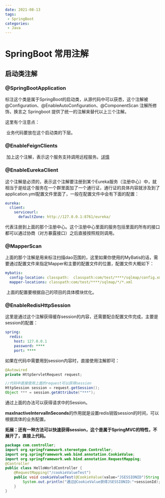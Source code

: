 ```yaml
---
date: 2021-08-13
tags:
 - SpringBoot
categories: 
 - Java
---
```

# SpringBoot 常用注解

## 启动类注解

### @SpringBootApplication

​		标注这个类是属于SpringBoot的启动类，从源代码中可以获悉，这个注解被@Configuration、@EnableAutoConfiguration、@ComponentScan 注解所修饰，换言之 Springboot 提供了统一的注解来替代以上三个注解。

这里有个注意点：

​		业务代码要放在这个启动类的下层。

### @EnableFeignClients

​		加上这个注解，表示这个服务支持调用远程服务。[详情](https://www.cnblogs.com/UniqueColor/p/7130782.html)

### @EnableEurekaClient

​		这个注解是必须的，表示这个注解要注册到某个Eureka服务（注册中心）中，就相当于是给这个服务在一个群里面加了一个通行证，通行证的具体内容就涉及到了application.yml配置文件里面了，一般在配置文件中会有下面的配置：

```yml
eureka:
  client:
    serviceurl:
      defaultZone: http://127.0.0.1:8761/eureka/
```


​		代表注册到上面的那个注册中心。这个注册中心里面的服务包括里面的所有的接口都可以通过协商（对方暴露接口）之后直接按照规则调用。

### @MapperScan

​		上面的那个注解是用来标注扫描dao范围的，这里如果你使用的MyBatis的话，需要通过配置文件来指定Mapper和主要的配置文件的位置，配置文件大概如下：

```yml
mybatis:
  config-location: classpath:  classpath:com/test/****/sqlmap/config.xml
  mapper-locations: classpath:com/test/****/sqlmap/*/*.xml
```

​		上面的配置要根据自己的项目的具体模块优化。

### @EnableRedisHttpSession

这里是通过这个注解获得缓存session的内容，还需要配合配置文件完成，主要是session的配置：

```yml
spring:
  redis:
    host: 127.0.0.1
    password: ****
    port: ****
```

如果在代码中需要用到session内容时，直接使用注解即可：

```java
@Autowired
private HttpServletRequest request;

//代码中直接使用上面的request可以获得session
HttpSession session = request.getSession();
Object *** = session.getAttribute("***");
```


通过上面的办法可以获得请求中的Session。

**maxInactiveIntervalInSeconds**的作用就是设置redis销毁session的时间，可以根据具体的业务配置。

 

**拓展：还有一种方法可以快速获得session，这个是属于SpringMVC的特性，不展开了，直接上代码。**

```java
package com.controller;
import org.springframework.stereotype.Controller;
import org.springframework.web.bind.annotation.CookieValue;
import org.springframework.web.bind.annotation.RequestMapping;
@Controller
public class HelloWorldController {
	@RequestMapping("/cookieValueTest")
	public void cookieValueTest(@CookieValue(value="JSESSIONID")String sessionId) {
		System.out.println("通过@CookieValue获得JSESSIONID:"+sessionId);
	}
}
```





